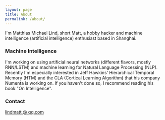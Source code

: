 ```yaml
---
layout: page
title: About
permalink: /about/
---
```


I'm Matthias Michael Lind, short Matt, a hobby hacker and machine intelligence (artificial intelligence) enthusiast based in Shanghai.

### Machine Intelligence

I'm working on using artificial neural networks (different flavors, mostly RNN/LSTM) and machine learning for Natural Language Processing (NLP).
Recently I'm especially interested in Jeff Hawkins' Hierarchical Temporal Memory (HTM) and the CLA (Cortical Learning Algorithm) that his company Numenta is working on.
If you haven't done so, I recommend reading his book "On Intelligence".


### Contact

[lindmatt @ qq.com](mailto:lindmatt@qq.com)